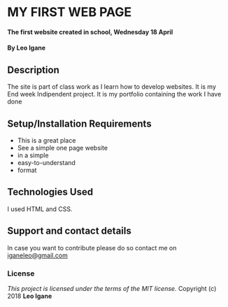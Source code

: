 # MY FIRST WEB PAGE
#### The first website created in school, Wednesday 18 April
#### By **Leo Igane**
## Description
The site is part of class work as I learn how to develop websites. It is my End week Indipendent project. It is my portfolio containing the work I have done
## Setup/Installation Requirements
* This is a great place
* See a simple one page website
* in a simple
* easy-to-understand
* format


## Technologies Used
I used HTML and CSS.
## Support and contact details
In case you want to contribute please do so contact me on iganeleo@gmail.com
### License
*This project is licensed under the terms of the MIT license.*
Copyright (c) 2018 **Leo Igane**
